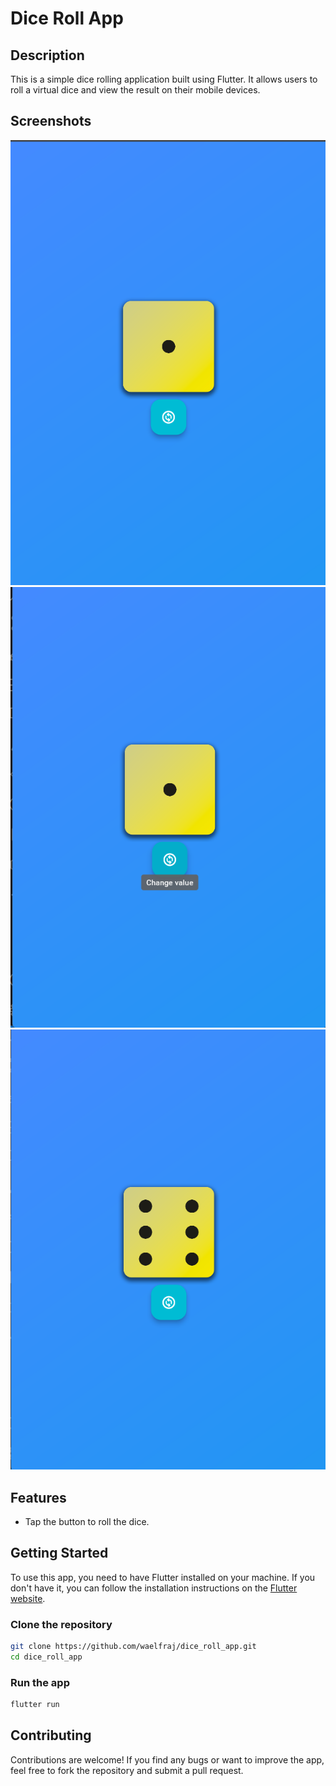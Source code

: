 # Dice Roll App

## Description
This is a simple dice rolling application built using Flutter. It allows users to roll a virtual dice and view the result on their mobile devices.

## Screenshots
![Dice Roll App Screenshot 1](screenshots/one.png)
![Dice Roll App Screenshot 2](screenshots/two.png)
![Dice Roll App Screenshot 3](screenshots/three.png)

## Features
- Tap the button to roll the dice.

## Getting Started
To use this app, you need to have Flutter installed on your machine. If you don't have it, you can follow the installation instructions on the [Flutter website](https://flutter.dev/docs/get-started/install).

### Clone the repository
```bash
git clone https://github.com/waelfraj/dice_roll_app.git
cd dice_roll_app
```

### Run the app
```bash
flutter run
```

## Contributing
Contributions are welcome! If you find any bugs or want to improve the app, feel free to fork the repository and submit a pull request.

